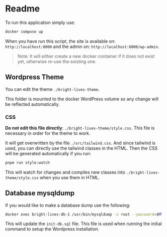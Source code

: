 
# Readme

To run this application simply use:

```sh
docker compose up
```

When you have run this script, the site is available on: `http://localhost:8000` and the admin on: `http://localhost:8000/wp-admin`.

>  Note: It will either create a new docker container if it does not exist yet, otherwise re-use the existing one.

## Wordpress Theme

You can edit the theme `./bright-lives-theme`.

This folder is mounted to the docker WordPress volume so any change will be reflected automatically.

### CSS

**Do not edit this file directly**: `./bright-lives-theme/style.css`. This file is necessary in order for the theme to work. 

It will get overwritten by the file `./src/tailwind.css`. And since tailwind is used, you can directly use the tailwind
classes in the HTML. Then the CSS will be generated automatically if you run:

```bash
pnpm run style:watch
```

This will watch for changes and compiles new classes into `./bright-lives-theme/style.css` when you use them in HTML.

## Database mysqldump

If you would like to make a database dump use the following:

```sh
docker exec bright-lives-db-1 /usr/bin/mysqldump -u root --password=$MYSQL_ROOT_PASSWORD devdb > init-db.sql
```

This will update the `init-db.sql` file. This file is used when running the initial command to setup the Wordpress installation.
